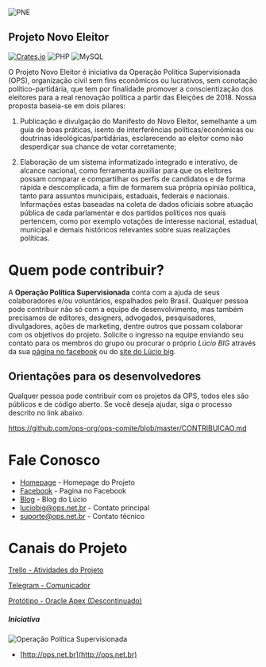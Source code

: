 ![PNE](https://projetonovoeleitor.files.wordpress.com/2018/01/cropped-logo-novo-eleitor2.png)
## Projeto Novo Eleitor

[![Crates.io](https://img.shields.io/crates/l/rustc-serialize.svg?maxAge=2592000)]()
![PHP](https://img.shields.io/badge/language-ASP.MVC-green.svg)
![MySQL](https://img.shields.io/badge/DB-MySQL-lightgrey.svg)

O Projeto Novo Eleitor é iniciativa da Operação Política Supervisionada (OPS), organização civil sem fins econômicos ou lucrativos, sem conotação político-partidária, que tem por finalidade promover a conscientização dos eleitores para a real renovação política a partir das Eleições de 2018.
Nossa proposta baseia-se em dois pilares:
1) Publicação e divulgação do Manifesto do Novo Eleitor, semelhante a um guia de boas práticas, isento de interferências políticas/econômicas ou doutrinas ideológicas/partidárias, esclarecendo ao eleitor como não desperdiçar sua chance de votar corretamente;

2) Elaboração de um sistema informatizado integrado e interativo, de alcance nacional, como ferramenta auxiliar para que os eleitores possam comparar e compartilhar os perfis de candidatos e de forma rápida e descomplicada, a fim de formarem sua própria opinião política, tanto para assuntos municipais, estaduais, federais e nacionais. Informações estas baseadas na coleta de dados oficiais sobre atuação pública de cada parlamentar e dos partidos políticos nos quais pertencem, como por exemplo votações de interesse nacional, estadual, municipal e demais históricos relevantes sobre suas realizações políticas.
# Quem pode contribuir?
A **Operação Política Supervisionada** conta com a ajuda de seus colaboradores e/ou voluntários, espalhados pelo Brasil. Qualquer pessoa pode contribuir não só com a equipe de desenvolvimento, mas também precisamos de editores, designers, advogados, pesquisadores, divulgadores, ações de marketing, dentre outros que possam colaborar com os objetivos do projeto.
Solicite o ingresso na equipe enviando seu contato para os membros do grupo ou procurar o próprio *Lúcio BIG* através da sua [página no facebook](https://www.facebook.com/groups/operacaopoliticasupervisionada/) ou do [site do Lúcio big](http://www.luciobig.com.br/). 



## Orientações para os desenvolvedores

Qualquer pessoa pode contribuir com os projetos da OPS, todos eles são públicos e de código aberto. Se você deseja ajudar, siga o processo descrito no link abaixo.

https://github.com/ops-org/ops-comite/blob/master/CONTRIBUICAO.md



# Fale Conosco
* [Homepage](https://projetonovoeleitor.com.br) - Homepage do Projeto
* [Facebook](https://www.facebook.com/operacaopoliticasupervisionada) - Pagina no Facebook
* [Blog](http://luciobig.com.br) - Blog do Lúcio
* luciobig@ops.net.br - Contato principal
* suporte@ops.net.br - Contato técnico


# Canais do Projeto

[Trello - Atividades do Projeto ](https://trello.com/novoeleitor)

[Telegram - Comunicador  ](https://web.telegram.org)

[Protótipo - Oracle Apex (Descontinuado)](https://apex.oracle.com/pls/apex/f?p=551361)



##### Iniciativa

![Operação Política Supervisionada](https://github.com/ops-org/operacao-politica-supervisionada/blob/master/OPS/Content/images/logo_grande.png?raw=true)
* [http://ops.net.br](http://ops.net.br)
